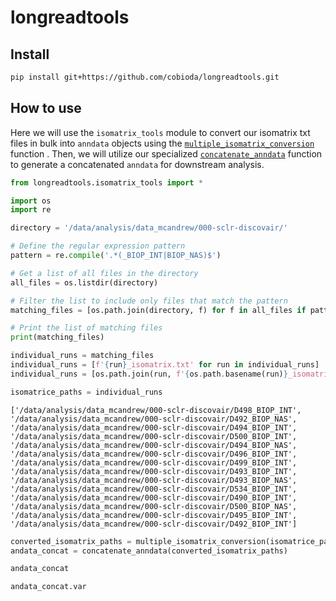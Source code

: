 # longreadtools


<!-- WARNING: THIS FILE WAS AUTOGENERATED! DO NOT EDIT! -->

## Install

``` sh
pip install git+https://github.com/cobioda/longreadtools.git
```

## How to use

Here we will use the `isomatrix_tools` module to convert our isomatrix
txt files in bulk into `anndata` objects using the
[`multiple_isomatrix_conversion`](https://cobioda.github.io/longreadtools/isomatrix_tools.html#multiple_isomatrix_conversion)
function . Then, we will utilize our specialized
[`concatenate_anndata`](https://cobioda.github.io/longreadtools/isomatrix_tools.html#concatenate_anndata)
function to generate a concatenated `anndata` for downstream analysis.

``` python
from longreadtools.isomatrix_tools import *
```

``` python
import os
import re

directory = '/data/analysis/data_mcandrew/000-sclr-discovair/'

# Define the regular expression pattern
pattern = re.compile('.*(_BIOP_INT|BIOP_NAS)$')

# Get a list of all files in the directory
all_files = os.listdir(directory)

# Filter the list to include only files that match the pattern
matching_files = [os.path.join(directory, f) for f in all_files if pattern.match(f)]

# Print the list of matching files
print(matching_files)

individual_runs = matching_files
individual_runs = [f'{run}_isomatrix.txt' for run in individual_runs]
individual_runs = [os.path.join(run, f'{os.path.basename(run)}_isomatrix.txt') for run in matching_files]

isomatrice_paths = individual_runs
```

    ['/data/analysis/data_mcandrew/000-sclr-discovair/D498_BIOP_INT', '/data/analysis/data_mcandrew/000-sclr-discovair/D492_BIOP_NAS', '/data/analysis/data_mcandrew/000-sclr-discovair/D494_BIOP_INT', '/data/analysis/data_mcandrew/000-sclr-discovair/D500_BIOP_INT', '/data/analysis/data_mcandrew/000-sclr-discovair/D494_BIOP_NAS', '/data/analysis/data_mcandrew/000-sclr-discovair/D496_BIOP_INT', '/data/analysis/data_mcandrew/000-sclr-discovair/D499_BIOP_INT', '/data/analysis/data_mcandrew/000-sclr-discovair/D493_BIOP_INT', '/data/analysis/data_mcandrew/000-sclr-discovair/D493_BIOP_NAS', '/data/analysis/data_mcandrew/000-sclr-discovair/D534_BIOP_INT', '/data/analysis/data_mcandrew/000-sclr-discovair/D490_BIOP_INT', '/data/analysis/data_mcandrew/000-sclr-discovair/D500_BIOP_NAS', '/data/analysis/data_mcandrew/000-sclr-discovair/D495_BIOP_INT', '/data/analysis/data_mcandrew/000-sclr-discovair/D492_BIOP_INT']

``` python
converted_isomatrix_paths = multiple_isomatrix_conversion(isomatrice_paths)
andata_concat = concatenate_anndata(converted_isomatrix_paths)
```

``` python
andata_concat
```

``` python
andata_concat.var
```

